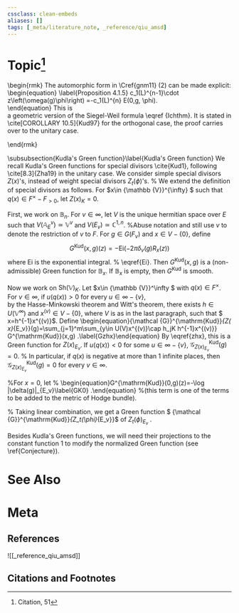```yaml
---
cssclass: clean-embeds
aliases: []
tags: [_meta/literature_note, _reference/qiu_amsd]
---
```

# Topic[^1]
  

\begin{rmk} The automorphic form in \Cref{gnm11} (2) can be made explicit:
\begin{equation}    \label{Proposition 4.1.5}
c_1(L)^{n-1}\cdot z\left(\omega(g)\phi\right) =-c_1(L)^{n}  E(0,g, \phi).  
\end{equation} 
This is  
a geometric version of the Siegel-Weil formula \eqref {Ichthm}. 
It is  stated  in \cite[COROLLARY 10.5]{Kud97} for the orthogonal case, the proof carries  over to the unitary case.



\end{rmk}

\subsubsection{Kudla's Green function}\label{Kudla's Green function}
We recall Kudla's Green functions for special divisors   \cite{Kud1}, following \cite[8.3]{Zha19} in the unitary case.
We consider simple special divisors $Z(x)$'s, instead of weight special divisors $Z_t(\phi)$'s.
%  We extend the definition of special divisors as follows.
For $x\in   {\mathbb {V}}^{\infty} $ such that ${q(x)}\in F ^\times -F_{>0}$,    let $Z(x)_K= 0$. 

First, we  work on  ${\mathbb {B}}_n$.
For    $v\in \infty$, let $V$ is the unique hermitian space over $E$ such that $V({\mathbb {A}}_E^v)\simeq {\mathbb {V}}^v$ and $V(E_v)\simeq {\mathbb {C}}^{1,n}$.   %Abuse notation   and still use  $v$ to denote the restriction of $v$ to $F$.
For
$g\in G(F_v)$ and $x\in V-\{0\}$, define  
$$G^{\mathrm{Kud}}(x,g)(z)=-{\mathrm{Ei}}(-2\pi \delta_v(g) R_x(z))
$$ 
where ${\mathrm{Ei}}$ is  the exponential integral. %   \eqref{Ei}. 
Then $G^{\mathrm{Kud}}(x,g)$ is a (non-admissible) Green function for ${\mathbb {B}}_x$. If ${\mathbb {B}}_x$  is empty, then $G^{\mathrm{Kud}}$ is smooth.


Now we work on  ${\mathrm{Sh}}({\mathbb {V}})_K$. 
Let $x\in  {\mathbb {V}}^\infty  $  with $q(x)\in F^\times$. 
For  $v\in \infty$, if $u(q(x))>0$  for every $u\in \infty-\{v\}$,  
by the Hasse-Minkowski theorem and Witt's theorem,
there exists  $h\in U({\mathbb {V}}^\infty)$
and $x^{(v)}\in V-\{0\}$, where $V$ is as in the last paragraph, such that $ x=h^{-1}x^{(v)}$.
Define 
\begin{equation}{\mathcal {G}}^{\mathrm{Kud}}_{Z( x)_{E_v}}(g)=\sum_{j=1}^m\sum_{y\in U(V)x^{(v)}\cap h_jK h^{-1}x^{(v)}} G^{\mathrm{Kud}}(x,g) .\label{Gzhx}\end{equation}
By   \eqref{zhx}, this is a Green function for $Z(x)_{E_v}$. 
If $u(q(x))<0$  for some $u\in \infty-\{v\}$,    ${\mathcal {G}}^{\mathrm{Kud}}_{Z(x)_{E_v}}(g)=0$.
% In particular, if $q(x)$ is negative at more than 1 infinite places,  then  ${\mathcal {G}}^{\mathrm{Kud}}_{Z(x)_{E_v}}(g)=0$ for every $v\in \infty$. 



%For $x=0$, let 
% \begin{equation}G^{\mathrm{Kud}}(0,g)(z)=-\log |\delta(g)|_{E_v}\label{GK0} .\end{equation} %(this term is one of the terms to be added to the metric of Hodge bundle).  




% Taking linear combination, we get  a Green function $ {\mathcal {G}}^{\mathrm{Kud}}_{Z_t(\phi)_{E_v}}$ of $Z_t(\phi)_{E_v}$ .

Besides Kudla's Green functions, 
we will need their projections to the constant function $1$ to modify  the  normalized  Green function  (see \ref{Conjecture}).





# See Also

# Meta
## References
![[_reference_qiu_amsd]]


## Citations and Footnotes
[^1]: Citation, 51